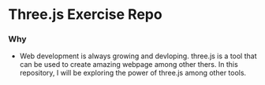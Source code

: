 # Three.js Exercise Repo

### Why

- Web development is always growing and devloping. three.js is a tool that can be used to create amazing webpage among other thers. In this repository, I will be exploring the power of three.js among other tools. 